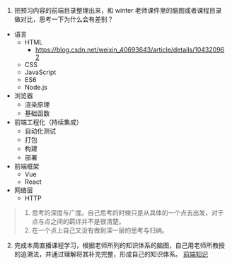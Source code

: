 1. 把预习内容的前端目录整理出来，和 winter 老师课件里的脑图或者课程目录做对比，思考一下为什么会有差别？
- 语言
    - HTML
        - https://blog.csdn.net/weixin_40693643/article/details/104320962 
    - CSS
    - JavaScript
    - ES6
    - Node.js
- 浏览器
    - 渲染原理
    - 基础函数
- 前端工程化（持续集成）
    - 自动化测试 
    - 打包   
    - 构建
    - 部署
- 前端框架
    - Vue
    - React
- 网络层
    - HTTP

> 1. 思考的深度与广度。自己思考的时候只是从具体的一个点去出发，对于点与点之间的羁绊并不是很清楚。
> 2. 在一个点上自己又没有做到深一层的思考与归纳。

2. 完成本周直播课程学习，根据老师所列的知识体系的脑图，自己用老师所教授的追溯法，并通过理解将其补充完整，形成自己的知识体系。
[前端知识](http://note.youdao.com/s/3VoJiljM)